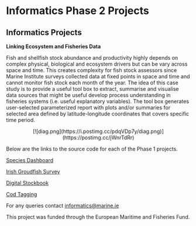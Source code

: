 <h1>Informatics Phase 2 Projects</h1>
<p><b><h2>Informatics Projects</h2></b></p>
<p><b>Linking Ecosystem and Fisheries Data</b></p>

Fish and shellfish stock abundance and productivity highly depends on complex physical, biological and ecosystem drivers but can be vary across space and time. This creates complexity for fish stock assessors since Marine Institute surveys collected data at fixed points in space and time and cannot monitor fish stock each month of the year.  The idea of this case study is to provide a useful tool box to extract, summarise and visualise data sources that might be useful develop process understanding in fisheries systems (i.e. useful explanatory variables).  The tool box generates user-selected parameterized report with plots and/or summaries for selected area defined by latitude-longitude coordinates that covers specific time period.

<p align="center">
[![diag.png](https://i.postimg.cc/pdqVDp7y/diag.png)](https://postimg.cc/jWnrTdRr)
</p>

<p>Below are the links to the source code for each of the Phase 1 projects.</p>
   <p><a href="https://github.com/IrishMarineInstitute/species-dashboard">Species Dashboard</a></p>
  <p><a href="https://github.com/IrishMarineInstitute/igfs-data-explorer">Irish Groudfish Survey</a></p>
  <p><a href="https://github.com/IrishMarineInstitute/digital-stockbook">Digital Stockbook</a></p>
  <p><a href="https://github.com/IrishMarineInstitute/cod-tagging">Cod Tagging</a></p>
  

For any queries contact <informatics@marine.ie>
 <p>This project was funded through the European Maritime and Fisheries Fund.</p> 